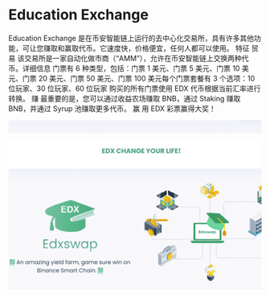 # Education Exchange

Education Exchange 是在币安智能链上运行的去中心化交易所，具有许多其他功能，可让您赚取和赢取代币。它速度快，价格便宜，任何人都可以使用。
特征
贸易
该交易所是一家自动化做市商（“AMM”），允许在币安智能链上交换两种代币。详细信息 门票有 6 种类型，包括：门票 1 美元、门票 5 美元、门票 10 美元、门票 20 美元、门票 50 美元、门票 100 美元每个门票套餐有 3 个选项：10 位玩家、30 位玩家、60 位玩家 购买的所有门票使用 EDX 代币根据当前汇率进行转换。
赚
最重要的是，您可以通过收益农场赚取 BNB，通过 Staking 赚取 BNB，并通过 Syrup 池赚取更多代币。
赢
用 EDX 彩票赢得大奖！

![educationexchange-dapp-defi-bsc-image1_552afc8ba995f31890ed0afff16099ea](educationexchange-dapp-defi-bsc-image1_552afc8ba995f31890ed0afff16099ea.png)

